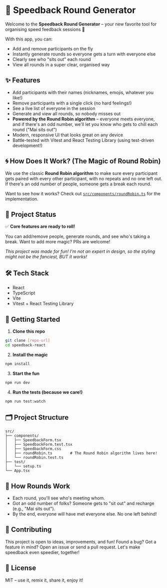 # 🎉 Speedback Round Generator

Welcome to the **Speedback Round Generator** – your new favorite tool for organising speed feedback sessions 🚀

With this app, you can:

-   Add and remove participants on the fly
-   Instantly generate rounds so everyone gets a turn with everyone else
-   Clearly see who "sits out" each round
-   View all rounds in a super clear, organised way

## ✨ Features

-   Add participants with their names (nicknames, emojis, whatever you like!)
-   Remove participants with a single click (no hard feelings!)
-   See a live list of everyone in the session
-   Generate and view all rounds, so nobody misses out
-   **Powered by the Round Robin algorithm** – everyone meets everyone, and if there's an odd number, we'll let you know who gets to chill each round ("Mai sits out")
-   Modern, responsive UI that looks great on any device
-   Battle-tested with Vitest and React Testing Library (using test-driven development!)

## 🌀 How Does It Work? (The Magic of Round Robin)

We use the classic **Round Robin algorithm** to make sure every participant gets paired with every other participant, with no repeats and no one left out. If there's an odd number of people, someone gets a break each round.

Want to see how it works? Check out [`src/components/roundRobin.ts`](src/components/roundRobin.ts) for the implementation.

## 🚦 Project Status

✅ **Core features are ready to roll!**

You can add/remove people, generate rounds, and see who's taking a break. Want to add more magic? PRs are welcome!

_This project was made for fun! I'm not an expert in design, so the styling might not be the fanciest, BUT it works!_

## 🛠️ Tech Stack

-   React
-   TypeScript
-   Vite
-   Vitest + React Testing Library

## 🚀 Getting Started

1. **Clone this repo**

```bash
git clone [repo-url]
cd speedback-react
```

2. **Install the magic**

```bash
npm install
```

3. **Start the fun**

```bash
npm run dev
```

4. **Run the tests (because we care!)**

```bash
npm run test:watch
```

## 🗂️ Project Structure

```
src/
├── components/
│   ├── SpeedbackForm.tsx
│   ├── SpeedbackForm.test.tsx
│   ├── SpeedbackForm.css
│   ├── roundRobin.ts        # The Round Robin algorithm lives here!
│   └── roundRobin.test.ts
├── test/
│   └── setup.ts
└── App.tsx
```

## 🔄 How Rounds Work

-   Each round, you'll see who's meeting whom.
-   Got an odd number of folks? Someone gets to "sit out" and recharge (e.g., "Mai sits out").
-   By the end, everyone will have met everyone else. No one left behind!

## 🤝 Contributing

This project is open to ideas, improvements, and fun! Found a bug? Got a feature in mind? Open an issue or send a pull request. Let's make speedback even speedier, together!

## 📄 License

MIT – use it, remix it, share it, enjoy it!
